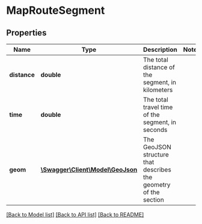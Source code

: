 # MapRouteSegment

## Properties
Name | Type | Description | Notes
------------ | ------------- | ------------- | -------------
**distance** | **double** | The total distance of the segment, in kilometers | 
**time** | **double** | The total travel time of the segment, in seconds | 
**geom** | [**\Swagger\Client\Model\GeoJson**](GeoJson.md) | The GeoJSON structure that describes the geometry of the section | 

[[Back to Model list]](../README.md#documentation-for-models) [[Back to API list]](../README.md#documentation-for-api-endpoints) [[Back to README]](../README.md)


